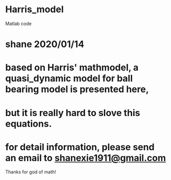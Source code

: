 # Harris_model
Matlab code
# shane 2020/01/14
# based on Harris' mathmodel, a quasi_dynamic model for ball bearing model is presented here,
# but it is really hard to slove this equations.
# for detail information, please send an email to shanexie1911@gmail.com
Thanks for god of math!
